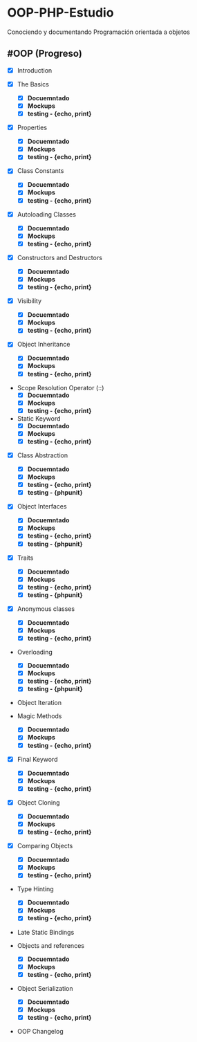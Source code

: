 # OOP-PHP-Estudio

Conociendo y documentando Programación orientada a objetos

## \#OOP (Progreso)

- [x] Introduction
- [x] The Basics

  - [x] **Docuemntado**
  - [x] **Mockups**
  - [x] **testing - {echo, print}**

- [x] Properties

  - [x] **Docuemntado**
  - [x] **Mockups**
  - [x] **testing - {echo, print}**

- [x] Class Constants

  - [x] **Docuemntado**
  - [x] **Mockups**
  - [x] **testing - {echo, print}**

- [x] Autoloading Classes

  - [x] **Docuemntado**
  - [x] **Mockups**
  - [x] **testing - {echo, print}**

- [x] Constructors and Destructors

  - [x] **Docuemntado**
  - [x] **Mockups**
  - [x] **testing - {echo, print}**

- [x] Visibility

  - [x] **Docuemntado**
  - [x] **Mockups**
  - [x] **testing - {echo, print}**

- [x] Object Inheritance

  - [x] **Docuemntado**
  - [x] **Mockups**
  - [x] **testing - {echo, print}**

- Scope Resolution Operator (::)
  - [x] **Docuemntado**
  - [x] **Mockups**
  - [x] **testing - {echo, print}**
  
- Static Keyword
  - [x] **Docuemntado**
  - [x] **Mockups**
  - [x] **testing - {echo, print}**
  
- [x] Class Abstraction

  - [x] **Docuemntado**
  - [x] **Mockups**
  - [x] **testing - {echo, print}**
  - [x] **testing - {phpunit}**

- [x] Object Interfaces

  - [x] **Docuemntado**
  - [x] **Mockups**
  - [x] **testing - {echo, print}**
  - [x] **testing - {phpunit}**

- [x] Traits

  - [x] **Docuemntado**
  - [x] **Mockups**
  - [x] **testing - {echo, print}**
  - [x] **testing - {phpunit}**

- [x] Anonymous classes

  - [x] **Docuemntado**
  - [x] **Mockups**
  - [x] **testing - {echo, print}**

- Overloading

  - [x] **Docuemntado**
  - [x] **Mockups**
  - [x] **testing - {echo, print}**
  - [x] **testing - {phpunit}**

- Object Iteration
- Magic Methods

  - [x] **Docuemntado**
  - [x] **Mockups**
  - [x] **testing - {echo, print}**

- [x] Final Keyword

  - [x] **Docuemntado**
  - [x] **Mockups**
  - [x] **testing - {echo, print}**

- [x] Object Cloning

  - [x] **Docuemntado**
  - [x] **Mockups**
  - [x] **testing - {echo, print}**

- [x] Comparing Objects

  - [x] **Docuemntado**
  - [x] **Mockups**
  - [x] **testing - {echo, print}**

- Type Hinting
  - [x] **Docuemntado**
  - [x] **Mockups**
  - [x] **testing - {echo, print}**
  
- Late Static Bindings

- Objects and references
  - [x] **Docuemntado**
  - [x] **Mockups**
  - [x] **testing - {echo, print}**
  
- Object Serialization
  - [x] **Docuemntado**
  - [x] **Mockups**
  - [x] **testing - {echo, print}**
- OOP Changelog
